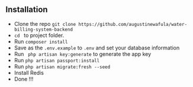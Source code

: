 ## Installation

* Clone the repo ` git clone https://github.com/augustinewafula/water-billing-system-backend `
* `cd ` to project folder.
* Run ` composer install `
* Save as the `.env.example` to `.env` and set your database information 
* Run ` php artisan key:generate` to generate the app key
* Run ` php artisan passport:install `
* Run ` php artisan migrate:fresh --seed `
* Install Redis
* Done !!!
